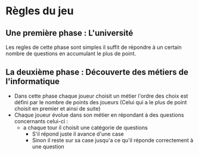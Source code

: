 # Règles du jeu

## Une première phase : L'université

Les regles de cette phase sont simples il suffit de répondre à un certain nombre de questions en accumulant le plus de point.


## La deuxième phase : Découverte des métiers de l'informatique

* Dans cette phase chaque joueur choisit un métier l'ordre des choix est défini par le nombre de points des joueurs (Celui qui a le plus de point choisit en premier et ainsi de suite)
* Chaque joueur évolue dans son métier en répondant à des questions concernants celui-ci :
	+ a chaque tour il choisit une catégorie de questions
		- S'il répond juste il avance d'une case
		- Sinon il reste sur sa case jusqu'a ce qu'il réponde correctement à une question
